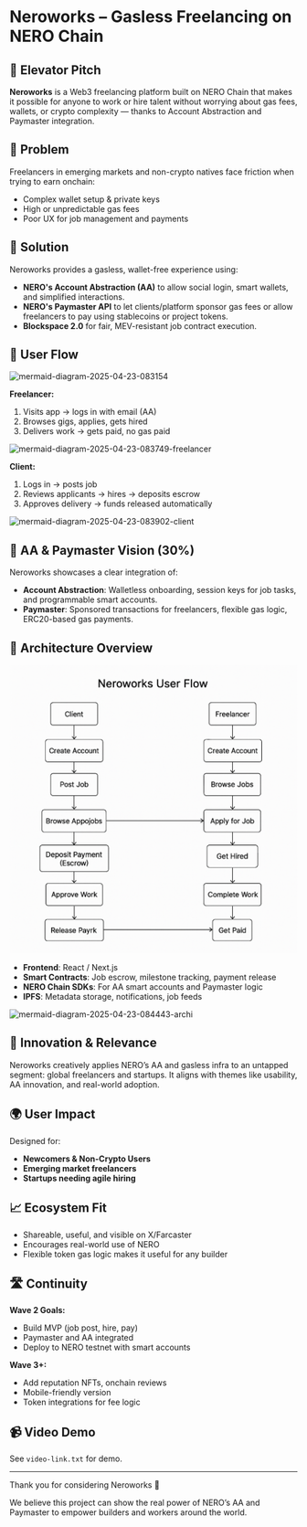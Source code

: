 # Neroworks – Gasless Freelancing on NERO Chain

## 🚀 Elevator Pitch
**Neroworks** is a Web3 freelancing platform built on NERO Chain that makes it possible for anyone to work or hire talent without worrying about gas fees, wallets, or crypto complexity — thanks to Account Abstraction and Paymaster integration.

## 🎯 Problem
Freelancers in emerging markets and non-crypto natives face friction when trying to earn onchain:
- Complex wallet setup & private keys
- High or unpredictable gas fees
- Poor UX for job management and payments

## 🌟 Solution
Neroworks provides a gasless, wallet-free experience using:
- **NERO's Account Abstraction (AA)** to allow social login, smart wallets, and simplified interactions.
- **NERO's Paymaster API** to let clients/platform sponsor gas fees or allow freelancers to pay using stablecoins or project tokens.
- **Blockspace 2.0** for fair, MEV-resistant job contract execution.

## 👥 User Flow

![mermaid-diagram-2025-04-23-083154](https://github.com/user-attachments/assets/d8f30555-b027-488e-bc9e-41e0ebb3087c)

**Freelancer:**
1. Visits app → logs in with email (AA)
2. Browses gigs, applies, gets hired
3. Delivers work → gets paid, no gas paid
   
![mermaid-diagram-2025-04-23-083749-freelancer](https://github.com/user-attachments/assets/6f87cb56-4590-4830-8028-12ae1531f76d)

**Client:**
1. Logs in → posts job
2. Reviews applicants → hires → deposits escrow
3. Approves delivery → funds released automatically
   
![mermaid-diagram-2025-04-23-083902-client](https://github.com/user-attachments/assets/06de8248-cf80-4aff-aa31-84c9f0e89c64)


## 🧠 AA & Paymaster Vision (30%)
Neroworks showcases a clear integration of:
- **Account Abstraction**: Walletless onboarding, session keys for job tasks, and programmable smart accounts.
- **Paymaster**: Sponsored transactions for freelancers, flexible gas logic, ERC20-based gas payments.

## 🧩 Architecture Overview
![Architecture Diagram](assets/architecture.png)

- **Frontend**: React / Next.js
- **Smart Contracts**: Job escrow, milestone tracking, payment release
- **NERO Chain SDKs**: For AA smart accounts and Paymaster logic
- **IPFS**: Metadata storage, notifications, job feeds
  
![mermaid-diagram-2025-04-23-084443-archi](https://github.com/user-attachments/assets/5a8ba90c-a37a-4516-8fd1-1173e9a61ed5)


## 🎨 Innovation & Relevance 
Neroworks creatively applies NERO’s AA and gasless infra to an untapped segment: global freelancers and startups. It aligns with themes like usability, AA innovation, and real-world adoption.

## 🌍 User Impact 
Designed for:
- **Newcomers & Non-Crypto Users**
- **Emerging market freelancers**
- **Startups needing agile hiring**

## 📈 Ecosystem Fit 
- Shareable, useful, and visible on X/Farcaster
- Encourages real-world use of NERO
- Flexible token gas logic makes it useful for any builder

## 🛣️ Continuity 
**Wave 2 Goals:**
- Build MVP (job post, hire, pay)
- Paymaster and AA integrated
- Deploy to NERO testnet with smart accounts

**Wave 3+:**
- Add reputation NFTs, onchain reviews
- Mobile-friendly version
- Token integrations for fee logic


## 📹 Video Demo
See `video-link.txt` for demo.

---

Thank you for considering Neroworks 🙌

We believe this project can show the real power of NERO’s AA and Paymaster to empower builders and workers around the world.

